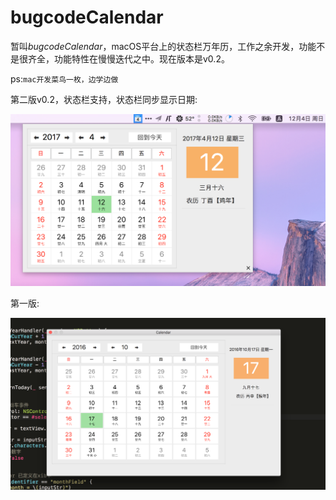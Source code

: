 # bugcodeCalendar
暂叫*bugcodeCalendar*，macOS平台上的状态栏万年历，工作之余开发，功能不是很齐全，功能特性在慢慢迭代之中。现在版本是v0.2。

ps:`mac开发菜鸟一枚，边学边做`

第二版v0.2，状态栏支持，状态栏同步显示日期:

![](https://github.com/bugcoding/macOSCalendar/blob/master/screenshots/macCalendar_v0.2.png)



第一版:

![](https://github.com/bugcoding/macOSCalendar/blob/master/screenshots/bugcodeCalendar_v0.11.png)

